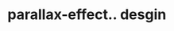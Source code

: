 # parallax-effect.. desgin                                                                                                                                                                                                              
